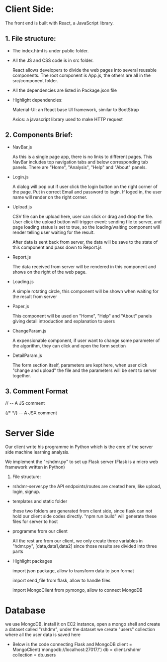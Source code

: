   # Client Side:
The front end is built with React, a JavaScript library.

## 1. File structure:

* The index.html is under public folder.

* All the JS and CSS code is in src folder.

	React allows developers to divide the web pages into several reusable components. The root component is App.js, the others are all in the src/component folder.

* All the dependencies are listed in Package.json file

* Highlight dependencies:

	Material-UI: an React base UI framework, similar to BootStrap

	Axios: a javascript library used to make HTTP request


## 2. Components Brief:

* NavBar.js

	As this is a single page app, there is no links to different pages. This NavBar includes top navigation tabs and below corresponding tab panels. There are "Home", "Analysis", "Help" and "About" panels.

  

* Login.js

	A dialog will pop out if user click the login button on the right corner of the page. Put in correct Email and password to login. If loged in, the user name will render on the right corner.


* Upload.js

	CSV file can be upload here, user can click or drag and drop the file. User click the upload button will trigger event: sending file to server, and page loading status is set to true, so the loading/waiting component will render telling user waiting for the result.

	After data is sent back from server, the data will be save to the state of this component and pass down to Report.js

  
* Report.js

	The data received from server will be rendered in this component and shows on the right of the web page.

 
* Loading.js

	A simple rotating circle, this component will be shown when waiting for the result from server

  

*	Paper.js

	This component will be used on "Home", "Help" and "About" panels giving detail introduction and explanation to users


*	ChangeParam.js

	A expensionable component, if user want to change some parameter of the algorithm, they can click and open the form section

  

*	DetailParam.js

	The form section itself, parameters are kept here, when user click "change and upload" the file and the parameters will be sent to server together.


## 3. Comment Format

// -- A JS comment

{/* */} -- A JSX comment

  

# Server Side

Our client write his programme in Python which is the core of the server side machine learning analysis.

We implement the "rshdmr.py" to set up Flask server (Flask is a micro web framework written in Python)

1. File structure:

* rshdmr-server.py
	the API endpoints/routes are created here, like upload, login, signup.

* templates and static folder

	these two folders are generated from client side, since flask can not hold our client side codes directly. "npm run build" will generate these files for server to host

* programme from our client

	All the rest are from our client, we only create three variables in "hdmr.py", [data,data1,data2] since those results are divided into three parts

  
* Highlight packages

	 import json package, allow to transform data to json format

	import send_file from flask, allow to handle files

	import MongoClient from pymongo, allow to connect MongoDB


# Database 
we use MongoDB, install it on EC2 instance, open a mongo shell and create a dataset called "rshdmr", under the dataset we create "users" collection where all the user data is saved here

* Below is the code connecting Flask and MongoDB
client = MongoClient('mongodb://localhost:27017/')
db = client.rshdmr 
collection = db.users
